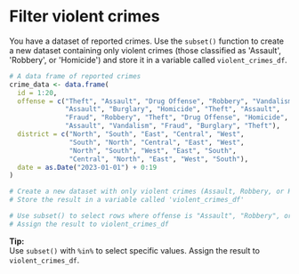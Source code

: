 # Filter violent crimes

You have a dataset of reported crimes. Use the `subset()` function to create a new dataset containing only violent crimes (those classified as 'Assault', 'Robbery', or 'Homicide') and store it in a variable called `violent_crimes_df`.

```R
# A data frame of reported crimes
crime_data <- data.frame(
  id = 1:20,
  offense = c("Theft", "Assault", "Drug Offense", "Robbery", "Vandalism", 
              "Assault", "Burglary", "Homicide", "Theft", "Assault",
              "Fraud", "Robbery", "Theft", "Drug Offense", "Homicide",
              "Assault", "Vandalism", "Fraud", "Burglary", "Theft"),
  district = c("North", "South", "East", "Central", "West",
               "South", "North", "Central", "East", "West",
               "North", "South", "West", "East", "South",
               "Central", "North", "East", "West", "South"),
  date = as.Date("2023-01-01") + 0:19
)

# Create a new dataset with only violent crimes (Assault, Robbery, or Homicide)
# Store the result in a variable called 'violent_crimes_df'

# Use subset() to select rows where offense is "Assault", "Robbery", or "Homicide"
# Assign the result to violent_crimes_df

```

**Tip:**  
Use `subset()` with `%in%` to select specific values. Assign the result to `violent_crimes_df`.